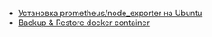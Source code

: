 - [Установка prometheus/node_exporter на Ubuntu](install_node_exporter_ubuntu.md)
- [Backup & Restore docker container](backup-restore-docker-container.md)
